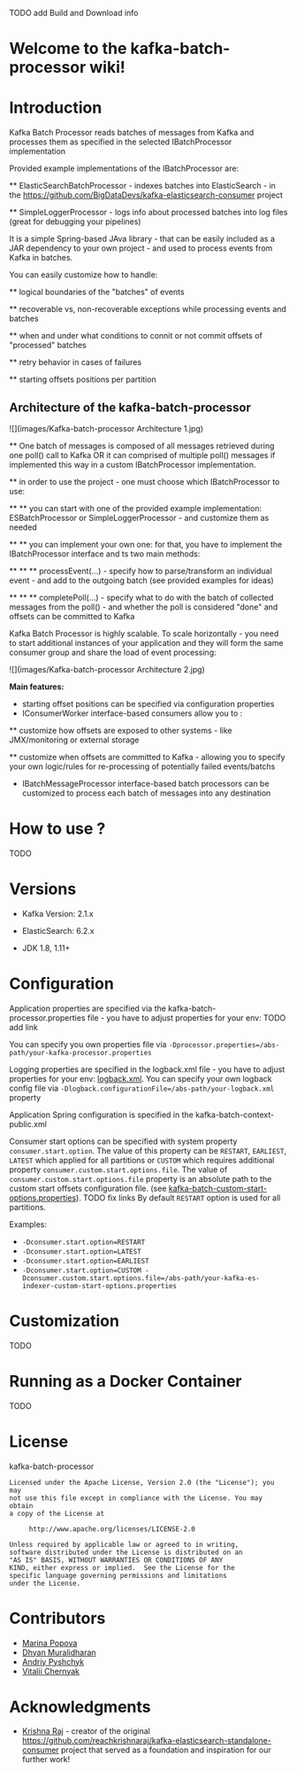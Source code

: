 TODO add Build and Download info

# Welcome to the kafka-batch-processor wiki!


# Introduction

Kafka Batch Processor reads batches of messages from Kafka and processes them as specified in the selected IBatchProcessor implementation

Provided example implementations of the IBatchProcessor are: 

** ElasticSearchBatchProcessor - indexes batches into ElasticSearch - in the https://github.com/BigDataDevs/kafka-elasticsearch-consumer project

** SimpleLoggerProcessor - logs info about processed batches into log files (great for debugging your pipelines)


It is a simple Spring-based JAva library - that can be easily included as a JAR dependency to your own project - and used to process events from Kafka in batches.

You can easily customize how to handle:

** logical boundaries of the "batches" of events

** recoverable vs, non-recoverable exceptions while processing events and batches

** when and under what conditions to connit or not commit offsets of "processed" batches

** retry behavior in cases of failures

** starting offsets positions per partition


## Architecture of the kafka-batch-processor

![](images/Kafka-batch-processor Architecture 1.jpg)

** One batch of messages is composed of all messages retrieved during one poll() call to Kafka
OR it can comprised of multiple poll() messages if implemented this way in a custom IBatchProcessor implementation.

** in order to use the project - one must choose which IBatchProcessor to use:

** ** you can start with one of the provided example implementation: ESBatchProcessor or SimpleLoggerProcessor - and customize them as needed

** ** you can implement your own one: for that, you have to implement the IBatchProcessor interface and ts two main methods:

** ** ** processEvent(...) - specify how to parse/transform an individual event - and add to the outgoing batch (see provided examples for ideas)

** ** ** completePoll(...) - specify what to do with the batch of collected messages from the poll() - and whether the poll is considered "done" and offsets can be committed to Kafka


Kafka Batch Processor is highly scalable. To scale horizontally - you need to start additional instances of your application and they will form the same consumer group and share the load of event processing:

![](images/Kafka-batch-processor Architecture 2.jpg)


**Main features:**

* starting offset positions can be specified via configuration properties
* IConsumerWorker interface-based consumers allow you to :

** customize how offsets are exposed to other systems - like JMX/monitoring or external storage

** customize when offsets are committed to Kafka - allowing you to specify your own logic/rules for re-processing of potentially failed events/batchs

* IBatchMessageProcessor interface-based batch processors can be customized to process each batch of messages into any destination

# How to use ? 

TODO

# Versions

* Kafka Version: 2.1.x

* ElasticSearch: 6.2.x

* JDK 1.8, 1.11+ 

# Configuration

Application properties are specified via the kafka-batch-processor.properties file - you have to adjust properties for your env:
TODO add link

You can specify you own properties file via `-Dprocessor.properties=/abs-path/your-kafka-processor.properties`

Logging properties are specified in the logback.xml file - you have to adjust properties for your env:
[logback.xml](src/main/resources/config/logback.xml).
You can specify your own logback config file via `-Dlogback.configurationFile=/abs-path/your-logback.xml` property

Application Spring configuration is specified in the kafka-batch-context-public.xml

Consumer start options can be specified with system property `consumer.start.option`. The value of this property can be `RESTART`, `EARLIEST`, `LATEST`  which applied for all partitions or `CUSTOM` which requires additional property `consumer.custom.start.options.file`. 
The value of `consumer.custom.start.options.file` property is an absolute path to the custom start offsets configuration file. 
(see [kafka-batch-custom-start-options.properties](src/main/resources/config/kafka-batch-custom-start-options.properties)).
TODO fix links
By default `RESTART` option is used for all partitions.

Examples:
- `-Dconsumer.start.option=RESTART`
- `-Dconsumer.start.option=LATEST`
- `-Dconsumer.start.option=EARLIEST`
- `-Dconsumer.start.option=CUSTOM -Dconsumer.custom.start.options.file=/abs-path/your-kafka-es-indexer-custom-start-options.properties`

# Customization
TODO

# Running as a Docker Container

TODO

# License

kafka-batch-processor

	Licensed under the Apache License, Version 2.0 (the "License"); you may
	not use this file except in compliance with the License. You may obtain
	a copy of the License at

	     http://www.apache.org/licenses/LICENSE-2.0

	Unless required by applicable law or agreed to in writing,
	software distributed under the License is distributed on an
	"AS IS" BASIS, WITHOUT WARRANTIES OR CONDITIONS OF ANY
	KIND, either express or implied.  See the License for the
	specific language governing permissions and limitations
	under the License.

# Contributors
 - [Marina Popova](https://github.com/ppine7)
 - [Dhyan Muralidharan](https://github.com/dhyan-yottaa)
 - [Andriy Pyshchyk](https://github.com/apysh)
 - [Vitalii Chernyak](https://github.com/merlin-zaraza)

# Acknowledgments 
- [Krishna Raj](https://github.com/reachkrishnaraj) - creator of the original https://github.com/reachkrishnaraj/kafka-elasticsearch-standalone-consumer project that served as a foundation and inspiration for our further work!